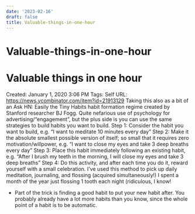 ```yaml
---
date: '2023-02-16'
draft: false
title: Valuable-things-in-one-hour
---
```


# Valuable-things-in-one-hour

# Valuable things in one hour
Created: January 1, 2020 3:06 PM
Tags: Self
URL: https://news.ycombinator.com/item?id=21913129
Taking this also as a bit of an Ask HN:
Easily the Tiny Habits habit formation regime created by Stanford researcher BJ Fogg.
Quite nefarious use of psychology for advertising/“engagement”, but the plus side is you can use the same strategies to build habits you want to build.
Step 1: Consider the habit you want to build, e.g. “I want to meditate 10 minutes every day”
Step 2: Make it the absolute smallest possible version of itself; so small that it requires zero motivation/willpower, e.g. “I want to close my eyes and take 3 deep breaths every day”
Step 3: Place this habit immediately following an existing habit, e.g. “After I brush my teeth in the morning, I will close my eyes and take 3 deep breaths”
Step 4: Do this activity, and after each time you do it, reward yourself with a small celebration.
I’ve used this method to pick up daily meditation, journaling, and flossing (acquired simultaneously!)
I spent a month of the year just flossing 1 tooth each night (ridiculous, I know!
* Part of the trick is finding a good habit to put your new habit after.
You probably already have a lot more habits than you know, since the whole point of a habit is to be automatic.
